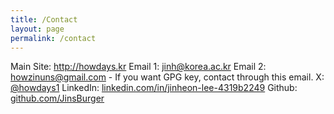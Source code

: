 ```yaml
---
title: /Contact
layout: page
permalink: /contact
---
```


Main Site: <a href="http://howdays.kr">http://howdays.kr</a>
Email 1: <a href="mailto:jinh@korea.ac.kr">jinh@korea.ac.kr</a>
Email 2: <a href="mailto:howzinuns@gmail.com">howzinuns@gmail.com</a>
    - If you want GPG key, contact through this email.
X: <a href="https://x.com/howdays1">@howdays1</a>
LinkedIn: <a href="https://www.linkedin.com/in/jinheon-lee-4319b2249/">linkedin.com/in/jinheon-lee-4319b2249</a>
Github: <a href="https://github.com/JinsBurger?tab=repositories">github.com/JinsBurger</a>